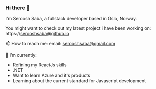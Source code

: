 ### Hi there 👋

I'm Seroosh Saba, a fullstack developer based in Oslo, Norway.

You might want to check out my latest project i have been working on:
https://serooshsaba@github.io

📫 How to reach me:
email: serooshsaba@gmail.com

🌱 I’m currently:
* Refining my ReactJs skills
* .NET
* Want to learn Azure and it's products
* Learning about the current standard for Javascript development


<!--

Here are some ideas to get you started:

- 🔭 I’m currently working on ...
- 🌱 I’m currently learning ...
- 👯 I’m looking to collaborate on ...
- 🤔 I’m looking for help with ...
- 💬 Ask me about ...
- 📫 How to reach me: ...
- 😄 Pronouns: ...
- ⚡ Fun fact: ...

-->

